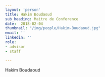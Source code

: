 ```yaml
---
layout: 'person'
title: Hakim Boudaoud
sub_heading: Maitre de Conference
date:  2018-02-04
thumbnail: "/img/people/Hakim-Boudaoud.jpg"
email: ''
linkedin: ''
role:
- advisor
- staff

---
```


Hakim Boudaoud